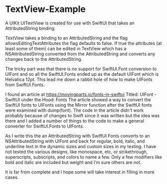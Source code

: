 # TextView-Example
A UIKit UITextView is created for use with SwiftUI that takes an AttributedString binding

TextView takes a binding to an AttributedString and the flag allowsEditingTextAttributes
the flag defaults to false. If true the attributes (at least some of them) can be edited
in TextView which has a NSAttributedString converted from the AttributedString and converts
any changes back to the AttributedString.  

The tricky part was that there is no support for SwiftUI.Font conversion to UIFont and so all
the SwiftUI.Fonts ended up as the default UIFont which is Helvatica 12pt.  This lead me down a
rabbit hole of how to make UIFonts from SwiftUI.Fonts.  

I found an article at https://movingparts.io/fonts-in-swiftui 
Titled: UIFont - SwiftUI under the Hood: Fonts 
The article showed a way to convert the SwiftUI fonts to UIFonts using the Mirror function after the 
SwiftUI fonts were examined with dump(font).  The code in the article didn't work probably because of 
changes to Swift since it was written but the idea was there and I added a number of things to the code
to make a general converter for SwiftUI.Fonts to UIFonts.  

As I write this the an AttributedString with SwiftUI Fonts converts to an NSAttributedString with UIFont and back for
regular, bold, italic, and underline text in the dynamic sizes and custom sizes in my testing.  I have not tested the 
various designs, like monospace, etc, or strikethrough, superscripts, subscripts, and colors to name a few.  Only a few 
modifiers like bold and italic are included but weight and I'm sure others are not. 

It is far from complete and I hope some will take
interest in filling in more cases. 

